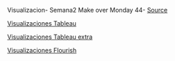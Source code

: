 Visualizacion- Semana2
Make over Monday 44- [Source](https://www.opensecrets.org/members-of-congress/members-list)

[Visualizaciones Tableau](https://mdanielaraffom.github.io/infovis/s2/MakeOverMonday44.html)


[Visualizaciones Tableau extra](https://mdanielaraffom.github.io/infovis/s2/MakeOverMonday44-bis.html)


[Visualizaciones Flourish](https://github.com/MDanielaRaffoM/infovis/blob/main/s2/MakeOverMonday44-Flourish.html)
